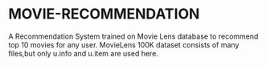 # MOVIE-RECOMMENDATION
A Recommendation System trained on Movie Lens database to recommend top 10 movies for any user.
MovieLens 100K dataset consists of many files,but only u.info and u.item are used here.